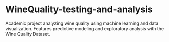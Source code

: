 # WineQuality-testing-and-analysis
Academic project analyzing wine quality using machine learning and data visualization. Features predictive modeling and exploratory analysis with the Wine Quality Dataset.
